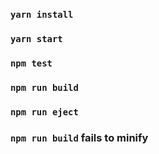 ### `yarn install`

### `yarn start` 

### `npm test`

### `npm run build`

### `npm run eject`

### `npm run build` fails to minify


